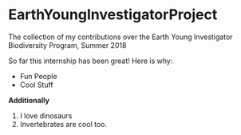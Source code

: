 # EarthYoungInvestigatorProject
The collection of my contributions over the Earth Young Investigator Biodiversity Program, Summer 2018

So far this internship has been great!
Here is why:

  * Fun People
  * Cool Stuff

**Additionally**

1. I love dinosaurs
2. Invertebrates are cool too. 
